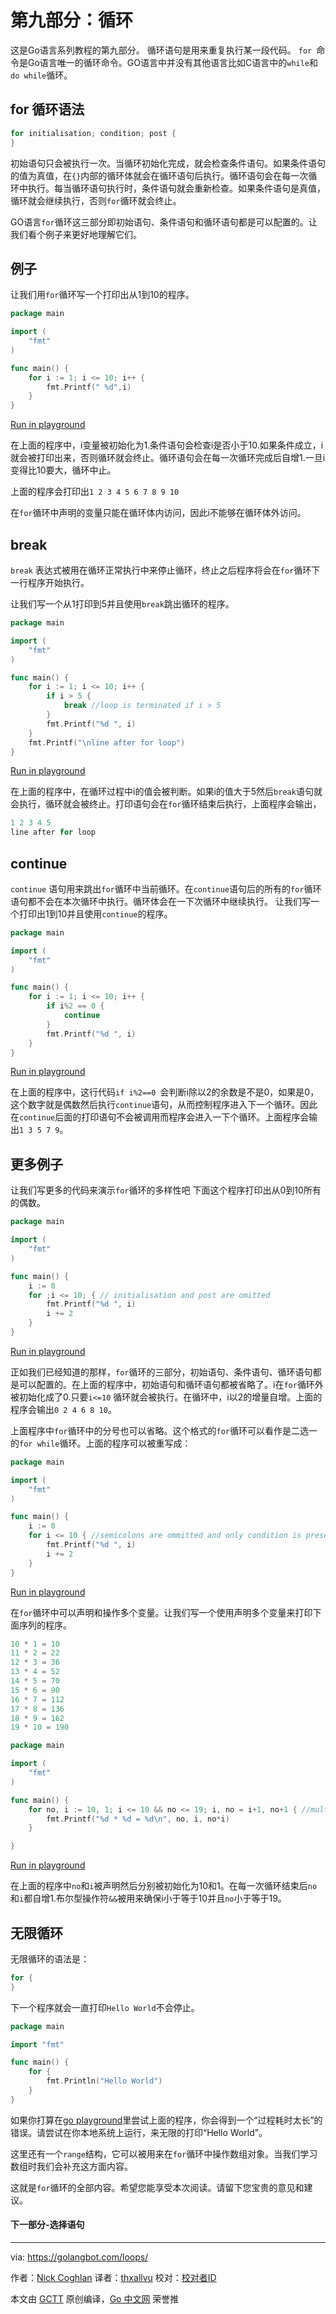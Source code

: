# 第九部分：循环
这是Go语言系列教程的第九部分。
循环语句是用来重复执行某一段代码。
`for `命令是Go语言唯一的循环命令。GO语言中并没有其他语言比如C语言中的`while`和`do while`循环。
## for 循环语法
```go
for initialisation; condition; post {  
}
```
初始语句只会被执行一次。当循环初始化完成，就会检查条件语句。如果条件语句的值为真值，在`{}`内部的循环体就会在循环语句后执行。循环语句会在每一次循环中执行。每当循环语句执行时，条件语句就会重新检查。如果条件语句是真值，循环就会继续执行，否则`for`循环就会终止。

GO语言`for`循环这三部分即初始语句、条件语句和循环语句都是可以配置的。让我们看个例子来更好地理解它们。
## 例子
让我们用`for`循环写一个打印出从1到10的程序。
```go
package main

import (  
    "fmt"
)

func main() {  
    for i := 1; i <= 10; i++ {
        fmt.Printf(" %d",i)
    }
}
```

[Run in playground](https://play.golang.org/p/mV6Zgcx2DY "Run in playground")

在上面的程序中，i变量被初始化为1.条件语句会检查i是否小于10.如果条件成立，i就会被打印出来，否则循环就会终止。循环语句会在每一次循环完成后自增1.一旦i变得比10要大，循环中止。

上面的程序会打印出`1 2 3 4 5 6 7 8 9 10`

在`for`循环中声明的变量只能在循环体内访问，因此i不能够在循环体外访问。

## break

`break` 表达式被用在循环正常执行中来停止循环，终止之后程序将会在`for`循环下一行程序开始执行。

让我们写一个从1打印到5并且使用`break`跳出循环的程序。
```go
package main

import (  
    "fmt"
)

func main() {  
    for i := 1; i <= 10; i++ {
        if i > 5 {
            break //loop is terminated if i > 5
        }
        fmt.Printf("%d ", i)
    }
    fmt.Printf("\nline after for loop")
}

```
[Run in playground](https://play.golang.org/p/sujKy92f-- "Run in playground")

在上面的程序中，在循环过程中i的值会被判断。如果i的值大于5然后`break`语句就会执行，循环就会被终止。打印语句会在`for`循环结束后执行，上面程序会输出，
```go
1 2 3 4 5  
line after for loop 
```

## continue

`continue` 语句用来跳出`for`循环中当前循环。在`continue`语句后的所有的`for`循环语句都不会在本次循环中执行。循环体会在一下次循环中继续执行。
让我们写一个打印出1到10并且使用`continue`的程序。

```go
package main

import (  
    "fmt"
)

func main() {  
    for i := 1; i <= 10; i++ {
        if i%2 == 0 {
            continue
        }
        fmt.Printf("%d ", i)
    }
}
```
[Run in playground](https://play.golang.org/p/DRLN2ZHwVS "Run in playground")

在上面的程序中，这行代码`if i%2==0 `会判断i除以2的余数是不是0，如果是0，这个数字就是偶数然后执行`continue`语句，从而控制程序进入下一个循环。因此在`continue`后面的打印语句不会被调用而程序会进入一下个循环。上面程序会输出`1 3 5 7 9`。

## 更多例子
让我们写更多的代码来演示`for`循环的多样性吧
下面这个程序打印出从0到10所有的偶数。
```go
package main

import (  
    "fmt"
)

func main() {  
    i := 0
    for ;i <= 10; { // initialisation and post are omitted
        fmt.Printf("%d ", i)
        i += 2
    }
}

```
[Run in playground](https://play.golang.org/p/PNXliGINku "Run in playground")

正如我们已经知道的那样，`for`循环的三部分，初始语句、条件语句、循环语句都是可以配置的。在上面的程序中，初始语句和循环语句都被省略了。i在`for`循环外被初始化成了0.只要`i<=10` 循环就会被执行。在循环中，i以2的增量自增。上面的程序会输出`0 2 4 6 8 10`。

上面程序中`for`循环中的分号也可以省略。这个格式的`for`循环可以看作是二选一的`for while`循环。上面的程序可以被重写成：
```go
package main

import (  
    "fmt"
)

func main() {  
    i := 0
    for i <= 10 { //semicolons are ommitted and only condition is present
        fmt.Printf("%d ", i)
        i += 2
    }
}
```

[Run in playground](https://play.golang.org/p/UYiz-Wtnoj "Run in playground")

在`for`循环中可以声明和操作多个变量。让我们写一个使用声明多个变量来打印下面序列的程序。
```go
10 * 1 = 10  
11 * 2 = 22  
12 * 3 = 36  
13 * 4 = 52  
14 * 5 = 70  
15 * 6 = 90  
16 * 7 = 112  
17 * 8 = 136  
18 * 9 = 162  
19 * 10 = 190
```  

```go
package main

import (  
    "fmt"
)

func main() {  
    for no, i := 10, 1; i <= 10 && no <= 19; i, no = i+1, no+1 { //multiple initialisation and increment
        fmt.Printf("%d * %d = %d\n", no, i, no*i)
    }

}
```

[Run in playground](https://play.golang.org/p/e7Pf0UDjj0 "Run in playground")


在上面的程序中`no`和`i`被声明然后分别被初始化为10和1。在每一次循环结束后`no`和`i`都自增1.布尔型操作符`&&`被用来确保i小于等于10并且`no`小于等于19。

## 无限循环

无限循环的语法是：
```go
for {  
}
```

下一个程序就会一直打印`Hello World`不会停止。
```go
package main

import "fmt"

func main() {  
    for {
        fmt.Println("Hello World")
    }
}
```

如果你打算在[go playground](https://play.golang.org/p/kYQZw1AWT4 "go playground")里尝试上面的程序，你会得到一个“过程耗时太长”的错误。请尝试在你本地系统上运行，来无限的打印“Hello World”。


这里还有一个`range`结构，它可以被用来在`for`循环中操作数组对象。当我们学习数组时我们会补充这方面内容。

这就是`for`循环的全部内容。希望您能享受本次阅读。请留下您宝贵的意见和建议。

####  下一部分-选择语句

----------------

via: https://golangbot.com/loops/

作者：[Nick Coghlan](https://golangbot.com/about/)
译者：[thxallvu](https://github.com/thxallvu)
校对：[校对者ID](https://github.com/校对者ID)

本文由 [GCTT](https://github.com/studygolang/GCTT) 原创编译，[Go 中文网](https://studygolang.com/) 荣誉推